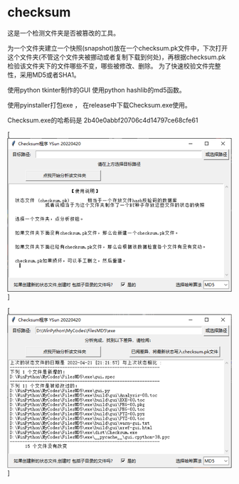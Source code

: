 # checksum

这是一个检测文件夹是否被篡改的工具。


为一个文件夹建立一个快照(snapshot)放在一个checksum.pk文件中，下次打开这个文件夹(不管这个文件夹被挪动或者复制下载到何处)，再根据checksum.pk检验该文件夹下的文件哪些不变，哪些被修改、删除。 为了快速校验文件完整性，采用MD5或者SHA1。 

使用python tkinter制作的GUI   使用python hashlib的md5函数。 

使用pyinstaller打包exe ， 在release中下载Checksum.exe使用。  

Checksum.exe的哈希码是 2b40e0abbf20706c4d14797ce68cfe61

[![截图](https://github.com/kongmadai/checksum/blob/main/screenshot1.png)]


[![截图](https://github.com/kongmadai/checksum/blob/main/screenshot2.png)]
